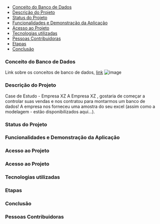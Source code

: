 

* [Conceito do Banco de Dados](#conceito-de-banco-dados)
* [Descrição do Projeto](#descrição-do-projeto)  
* [Status do Projeto](#status-do-Projeto)
* [Funcionalidades e Demonstração da Aplicação](#funcionalidades-e-demonstração-da-aplicação)
* [Acesso ao Projeto](#acesso-ao-projeto)
* [Tecnologias utilizadas](#tecnologias-utilizadas)
* [Pessoas Contribuidoras](#pessoas-contribuidoras)
* [Etapas](#Etapas)
* [Conclusão](#conclusão)

### Conceito do Banco de Dados
Link sobre os conceitos de banco de dados, [link](https://apps.univesp.br/novotec/introducao-a-banco-de-dados)
![image](https://github.com/TatianaFlorentino/BancoDados/assets/41309689/7a3370f8-218f-4e8e-b832-6c2b65af125f)


### Descrição do Projeto
Case de Estudo - Empresa XZ
A Empresa XZ , gostaria de começar a controlar suas vendas e nos contratou para 
montarmos um banco de dados! A empresa nos forneceu uma amostra do seu excel  (assim como a modelagem - estão disponibilizados aqui...).

### Status do Projeto

### Funcionalidades e Demonstração da Aplicação

### Acesso ao Projeto

### Acesso ao Projeto

### Tecnologias utilizadas

### Etapas

### Conclusão

### Pessoas Contribuidoras





